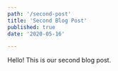 ```yaml
---
path: '/second-post'
title: 'Second Blog Post'
published: true
date: '2020-05-16'

---
```


Hello! This is our second blog post.